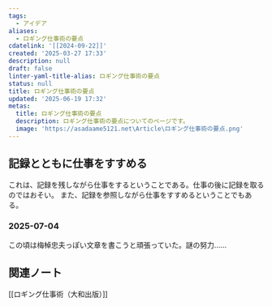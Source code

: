 ```yaml
---
tags:
  - アイデア
aliases:
  - ロギング仕事術の要点
cdatelink: '[[2024-09-22]]'
created: '2025-03-27 17:33'
description: null
draft: false
linter-yaml-title-alias: ロギング仕事術の要点
status: null
title: ロギング仕事術の要点
updated: '2025-06-19 17:32'
metas:
  title: ロギング仕事術の要点
  description: ロギング仕事術の要点についてのページです。
  image: 'https://asadaame5121.net\Article\ロギング仕事術の要点.png'
---
```

## 記録とともに仕事をすすめる
これは、記録を残しながら仕事をするということである。仕事の後に記録を取るのではおそい。
また、記録を参照しながら仕事をすすめるということでもある。

### 2025-07-04
この頃は梅棹忠夫っぽい文章を書こうと頑張っていた。謎の努力……
## 関連ノート
[[ロギング仕事術（大和出版）]]
